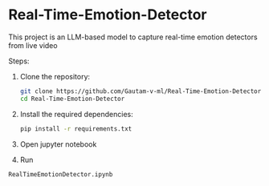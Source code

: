 # Real-Time-Emotion-Detector
This project is an LLM-based model to capture real-time emotion detectors from live video

Steps:

1. Clone the repository:
   ```sh
   git clone https://github.com/Gautam-v-ml/Real-Time-Emotion-Detector/tree/main.git
   cd Real-Time-Emotion-Detector
   ```

2. Install the required dependencies:
   ```sh
   pip install -r requirements.txt
   ```
3. Open jupyter notebook
4. Run
  ```sh
  RealTimeEmotionDetector.ipynb
  ```  
